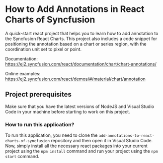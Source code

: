 # How to Add Annotations in React Charts of Syncfusion

A quick-start react project that helps you to learn how to add annotation to the Syncfusion React Charts. This project also includes a code snippet for positioning the annotation based on a chart or series region, with the coordination unit set to pixel or point.

Documentation: https://ej2.syncfusion.com/react/documentation/chart/chart-annotations/

Online examples: https://ej2.syncfusion.com/react/demos/#/material/chart/annotation

## Project prerequisites

Make sure that you have the latest versions of NodeJS and Visual Studio Code in your machine before starting to work on this project.

### How to run this application?

To run this application, you need to clone the `add-annotations-to-react-charts-of-syncfusion` repository and then open it in Visual Studio Code. Now, simply install all the necessary react packages into your current project using the `npm install` command and run your project using the `npm start` command.